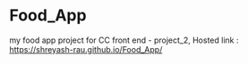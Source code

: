 # Food_App
my food app project for CC front end - project_2, 
Hosted link : https://shreyash-rau.github.io/Food_App/

